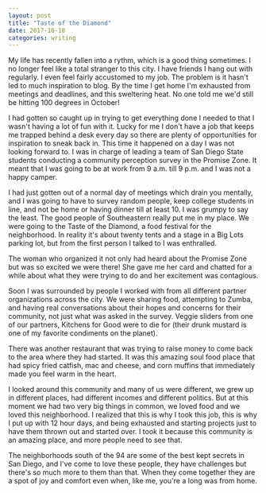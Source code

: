 ```yaml
---
layout: post
title: "Taste of the Diamond"
date: 2017-10-18
categories: writing
---
```


My life has recently fallen into a rythm, which is a good thing sometimes. I no longer feel like a total stranger to this city. I have friends I hang out with regularly. I even feel fairly accustomed to my job. The problem is it hasn't led to much inspiration to blog. By the time I get home I'm exhausted from meetings and deadlines, and this sweltering heat. No one told me we'd still be hitting 100 degrees in October!

I had gotten so caught up in trying to get everything done I needed to that I wasn't having a lot of fun with it. Lucky for me I don't have a job that keeps me trapped behind a desk every day so there are plenty of opportunities for inspiration to sneak back in. This time it happened on a day I was not looking forward to. I was in charge of leading a team of San Diego State students conducting a community perception survey in the Promise Zone. It meant that I was going to be at work from 9 a.m. till 9 p.m. and I was not a happy camper.

I had just gotten out of a normal day of meetings which drain you mentally, and I was going to have to survey random people, keep college students in line, and not be home or having dinner till at least 10. I was grumpy to say the least. The good people of Southeastern really put me in my place. We were going to the Taste of the Diamond, a food festival for the neighborhood. In reality it's about twenty tents and a stage in a Big Lots parking lot, but from the first person I talked to I was enthralled.

The woman who organized it not only had heard about the Promise Zone but was so excited we were there! She gave me her card and chatted for a while about what they were trying to do and her excitement was contagious.

Soon I was surrounded by people I worked with from all different partner organizations across the city. We were sharing food, attempting to Zumba, and having real conversations about their hopes and concerns for their community, not just what was asked in the survey. Veggie sliders from one of our partners, Kitchens for Good were to die for (their drunk mustard is one of my favorite condiments on the planet). 

There was another restaurant that was trying to raise money to come back to the area where they had started. It was this amazing soul food place that had spicy fried catfish, mac and cheese, and corn muffins that immediately made you feel warm in the heart.

I looked around this community and many of us were different, we grew up in different places, had different incomes and different politics. But at this moment we had two very big things in common, we loved food and we loved this neighborhood. I realized that this is why I took this job, this is why I put up with 12 hour days, and being exhausted and starting projects just to have them thrown out and started over. I took it because this community is an amazing place, and more people need to see that.

The neighborhoods south of the 94 are some of the best kept secrets in San Diego, and I've come to love these people, they have challenges but there's so much more to them than that. When they come together they are a spot of joy and comfort even when, like me, you're a long was from home.
